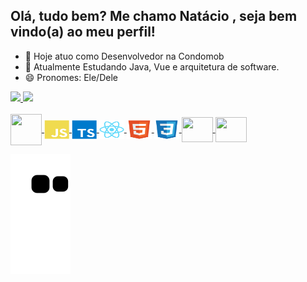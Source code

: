## Olá, tudo bem? Me chamo Natácio , seja bem vindo(a) ao meu perfil! 

- 🔭 Hoje atuo como Desenvolvedor na Condomob 
- 🌱 Atualmente Estudando Java, Vue e arquitetura de software.
- 😄 Pronomes: Ele/Dele

 <div>
  <a href="https://www.linkedin.com/in/nat%C3%A1cio-pereira-de-carvalho-2bb497105/">
  <img height="150em" src="https://github-readme-stats.vercel.app/api?username=NatacioTecnologia&show_icons=true&theme=dark&include_all_commits=true&count_private=true"/>
  <img height="150em" src="https://github-readme-stats.vercel.app/api/top-langs/?username=NatacioTecnologia&layout=compact&langs_count=7&theme=dark"/>
</div>
  
<div style="display: inline_block"><br>
  <img align="center" alt="" height="50" width="50" src="https://cdn.jsdelivr.net/gh/devicons/devicon/icons/java/java-original-wordmark.svg">
 <img align="center" alt="" height="30" width="40" src="https://raw.githubusercontent.com/devicons/devicon/master/icons/javascript/javascript-plain.svg">
  <img align="center" alt="" height="30" width="40" src="https://raw.githubusercontent.com/devicons/devicon/master/icons/typescript/typescript-plain.svg">
  <img align="center" alt="" height="30" width="40" src="https://raw.githubusercontent.com/devicons/devicon/master/icons/react/react-original.svg">
  <img align="center" alt="" height="30" width="40" src="https://raw.githubusercontent.com/devicons/devicon/master/icons/html5/html5-original.svg">
  <img align="center" alt="" height="30" width="40" src="https://raw.githubusercontent.com/devicons/devicon/master/icons/css3/css3-original.svg">
  
  <img align="center" alt="" height="40" width="50" src="https://cdn.jsdelivr.net/gh/devicons/devicon/icons/php/php-original.svg">
  
  <img align="center" alt="" height="40" width="50" src="https://cdn.jsdelivr.net/gh/devicons/devicon/icons/laravel/laravel-plain-wordmark.svg" />
          
 
 
 ![Snake animation](https://github.com/NatacioTecnologia/NatacioTecnologia/blob/output/github-contribution-grid-snake.svg)
</div>
